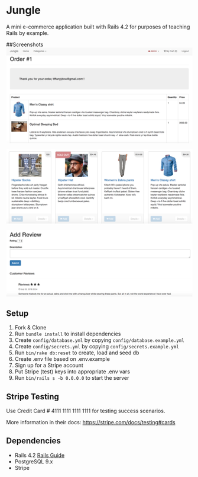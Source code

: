 # Jungle

A mini e-commerce application built with Rails 4.2 for purposes of teaching Rails by example.

##Screenshots
!['Order Page'](https://github.com/tiffanydow1/jungle-rails/blob/master/docs/order-page.png?raw=true)

!['Product Page'](https://github.com/tiffanydow1/jungle-rails/blob/master/docs/product-page.png?raw=true)

!['Review Section on Product Page'](https://github.com/tiffanydow1/jungle-rails/blob/master/docs/review-section.png?raw=true)

## Setup

1. Fork & Clone
2. Run `bundle install` to install dependencies
3. Create `config/database.yml` by copying `config/database.example.yml`
4. Create `config/secrets.yml` by copying `config/secrets.example.yml`
5. Run `bin/rake db:reset` to create, load and seed db
6. Create .env file based on .env.example
7. Sign up for a Stripe account
8. Put Stripe (test) keys into appropriate .env vars
9. Run `bin/rails s -b 0.0.0.0` to start the server

## Stripe Testing

Use Credit Card # 4111 1111 1111 1111 for testing success scenarios.

More information in their docs: <https://stripe.com/docs/testing#cards>

## Dependencies

* Rails 4.2 [Rails Guide](http://guides.rubyonrails.org/v4.2/)
* PostgreSQL 9.x
* Stripe
